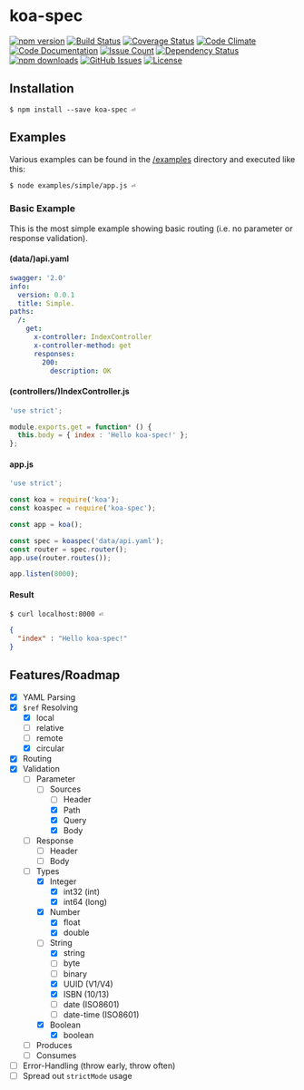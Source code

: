 # koa-spec

[![npm version](https://img.shields.io/npm/v/koa-spec.svg)](https://www.npmjs.com/package/koa-spec)
[![Build Status](https://travis-ci.org/luxe-eng/koa-spec.svg?branch=master)](https://travis-ci.org/luxe-eng/koa-spec)
[![Coverage Status](https://coveralls.io/repos/github/luxe-eng/koa-spec/badge.svg?branch=master)](https://coveralls.io/github/luxe-eng/koa-spec?branch=master)
[![Code Climate](https://codeclimate.com/github/luxe-eng/koa-spec/badges/gpa.svg)](https://codeclimate.com/github/luxe-eng/koa-spec)
[![Code Documentation](http://inch-ci.org/github/luxe-eng/koa-spec.svg?branch=master&style=shields)](http://inch-ci.org/github/luxe-eng/koa-spec)
[![Issue Count](https://codeclimate.com/github/luxe-eng/koa-spec/badges/issue_count.svg)](https://codeclimate.com/github/luxe-eng/koa-spec)
[![Dependency Status](https://david-dm.org/luxe-eng/koa-spec.svg)](https://david-dm.org/luxe-eng/koa-spec)
[![npm downloads](https://img.shields.io/npm/dm/koa-spec.svg)](https://www.npmjs.com/package/koa-spec)
[![GitHub Issues](https://img.shields.io/github/issues/luxe-eng/koa-spec.svg)](https://github.com/luxe-eng/koa-spec/issues?q=is%3Aopen)
[![License](https://img.shields.io/npm/l/koa-spec.svg)](LICENSE.txt)

## Installation

```
$ npm install --save koa-spec ⏎
```

## Examples

Various examples can be found in the [/examples](/examples) directory and executed like this:
```bash
$ node examples/simple/app.js ⏎
```

### Basic Example
This is the most simple example showing basic routing (i.e. no parameter or response validation).

#### (data/)api.yaml
```yaml
swagger: '2.0'
info:
  version: 0.0.1
  title: Simple.
paths:
  /:
    get:
      x-controller: IndexController
      x-controller-method: get
      responses:
        200:
          description: OK
```

#### (controllers/)IndexController.js
```javascript
'use strict';

module.exports.get = function* () {
  this.body = { index : 'Hello koa-spec!' };
};
```

#### app.js
```javascript
'use strict';

const koa = require('koa');
const koaspec = require('koa-spec');

const app = koa();

const spec = koaspec('data/api.yaml');
const router = spec.router();
app.use(router.routes());

app.listen(8000);
```

#### Result
```bash
$ curl localhost:8000 ⏎
```
```json
{
  "index" : "Hello koa-spec!"
}
```

## Features/Roadmap

- [x] YAML Parsing
- [x] `$ref` Resolving
  - [x] local
  - [ ] relative
  - [ ] remote
  - [x] circular
- [x] Routing
- [x] Validation
  - [ ] Parameter
    - [ ] Sources
      - [ ] Header
      - [x] Path
      - [x] Query
      - [x] Body
  - [ ] Response
      - [ ] Header
      - [ ] Body
  - [ ] Types
    - [x] Integer
      - [x] int32 (int)
      - [x] int64 (long)
    - [x] Number
      - [x] float
      - [x] double
    - [ ] String
      - [x] string
      - [ ] byte
      - [ ] binary
      - [x] UUID (V1/V4)
      - [x] ISBN (10/13)
      - [ ] date (ISO8601)
      - [ ] date-time (ISO8601)
    - [x] Boolean
      - [x] boolean
  - [ ] Produces
  - [ ] Consumes
- [ ] Error-Handling (throw early, throw often)
- [ ] Spread out `strictMode` usage 
